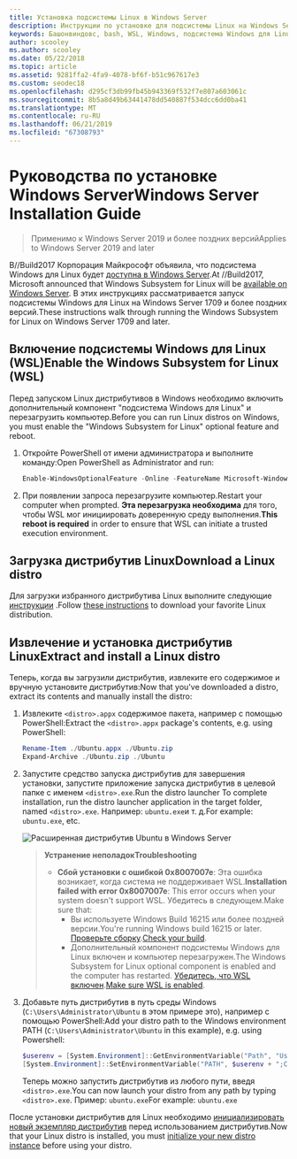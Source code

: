 ```yaml
---
title: Установка подсистемы Linux в Windows Server
description: Инструкции по установке для подсистемы Linux на Windows Server.
keywords: Башонвиндовс, bash, WSL, Windows, подсистема Windows для Linux, виндовссубсистем, Ubuntu, Windows Server
author: scooley
ms.author: scooley
ms.date: 05/22/2018
ms.topic: article
ms.assetid: 9281ffa2-4fa9-4078-bf6f-b51c967617e3
ms.custom: seodec18
ms.openlocfilehash: d295cf3db99fb45b943369f532f7e807a603061c
ms.sourcegitcommit: 8b5a8d49b63441478dd540887f534dcc6dd0ba41
ms.translationtype: MT
ms.contentlocale: ru-RU
ms.lasthandoff: 06/21/2019
ms.locfileid: "67308793"
---
```

# <a name="windows-server-installation-guide"></a><span data-ttu-id="63c2f-104">Руководства по установке Windows Server</span><span class="sxs-lookup"><span data-stu-id="63c2f-104">Windows Server Installation Guide</span></span>

> <span data-ttu-id="63c2f-105">Применимо к Windows Server 2019 и более поздних версий</span><span class="sxs-lookup"><span data-stu-id="63c2f-105">Applies to Windows Server 2019 and later</span></span>

<span data-ttu-id="63c2f-106">В//Build2017 Корпорация Майкрософт объявила, что подсистема Windows для Linux будет [доступна в Windows Server](https://blogs.technet.microsoft.com/hybridcloud/2017/05/10/windows-server-for-developers-news-from-microsoft-build-2017/).</span><span class="sxs-lookup"><span data-stu-id="63c2f-106">At //Build2017, Microsoft announced that Windows Subsystem for Linux will be [available on Windows Server](https://blogs.technet.microsoft.com/hybridcloud/2017/05/10/windows-server-for-developers-news-from-microsoft-build-2017/).</span></span>  <span data-ttu-id="63c2f-107">В этих инструкциях рассматривается запуск подсистемы Windows для Linux на Windows Server 1709 и более поздних версий.</span><span class="sxs-lookup"><span data-stu-id="63c2f-107">These instructions walk through running the Windows Subsystem for Linux on Windows Server 1709 and later.</span></span>

## <a name="enable-the-windows-subsystem-for-linux-wsl"></a><span data-ttu-id="63c2f-108">Включение подсистемы Windows для Linux (WSL)</span><span class="sxs-lookup"><span data-stu-id="63c2f-108">Enable the Windows Subsystem for Linux (WSL)</span></span>

<span data-ttu-id="63c2f-109">Перед запуском Linux дистрибутивов в Windows необходимо включить дополнительный компонент "подсистема Windows для Linux" и перезагрузить компьютер.</span><span class="sxs-lookup"><span data-stu-id="63c2f-109">Before you can run Linux distros on Windows, you must enable the "Windows Subsystem for Linux" optional feature and reboot.</span></span>

1. <span data-ttu-id="63c2f-110">Откройте PowerShell от имени администратора и выполните команду:</span><span class="sxs-lookup"><span data-stu-id="63c2f-110">Open PowerShell as Administrator and run:</span></span>
    ```powershell
    Enable-WindowsOptionalFeature -Online -FeatureName Microsoft-Windows-Subsystem-Linux
    ```

2. <span data-ttu-id="63c2f-111">При появлении запроса перезагрузите компьютер.</span><span class="sxs-lookup"><span data-stu-id="63c2f-111">Restart your computer when prompted.</span></span> <span data-ttu-id="63c2f-112">**Эта перезагрузка необходима** для того, чтобы WSL мог инициировать доверенную среду выполнения.</span><span class="sxs-lookup"><span data-stu-id="63c2f-112">**This reboot is required** in order to ensure that WSL can initiate a trusted execution environment.</span></span>

## <a name="download-a-linux-distro"></a><span data-ttu-id="63c2f-113">Загрузка дистрибутив Linux</span><span class="sxs-lookup"><span data-stu-id="63c2f-113">Download a Linux distro</span></span>

<span data-ttu-id="63c2f-114">Для загрузки избранного дистрибутива Linux выполните следующие [инструкции](install-manual.md) .</span><span class="sxs-lookup"><span data-stu-id="63c2f-114">Follow [these instructions](install-manual.md) to download your favorite Linux distribution.</span></span>

## <a name="extract-and-install-a-linux-distro"></a><span data-ttu-id="63c2f-115">Извлечение и установка дистрибутив Linux</span><span class="sxs-lookup"><span data-stu-id="63c2f-115">Extract and install a Linux distro</span></span>
<span data-ttu-id="63c2f-116">Теперь, когда вы загрузили дистрибутив, извлеките его содержимое и вручную установите дистрибутив:</span><span class="sxs-lookup"><span data-stu-id="63c2f-116">Now that you've downloaded a distro, extract its contents and manually install the distro:</span></span>

1. <span data-ttu-id="63c2f-117">Извлеките `<distro>.appx` содержимое пакета, например с помощью PowerShell:</span><span class="sxs-lookup"><span data-stu-id="63c2f-117">Extract the `<distro>.appx` package's contents, e.g. using PowerShell:</span></span>

    ```powershell
    Rename-Item ./Ubuntu.appx ./Ubuntu.zip
    Expand-Archive ./Ubuntu.zip ./Ubuntu
    ```

2. <span data-ttu-id="63c2f-118">Запустите средство запуска дистрибутив для завершения установки, запустите приложение запуска дистрибутив в целевой папке с именем `<distro>.exe`.</span><span class="sxs-lookup"><span data-stu-id="63c2f-118">Run the distro launcher To complete installation, run the distro launcher application in the target folder, named `<distro>.exe`.</span></span> <span data-ttu-id="63c2f-119">Например: `ubuntu.exe`и т. д.</span><span class="sxs-lookup"><span data-stu-id="63c2f-119">For example: `ubuntu.exe`, etc.</span></span>

    ![Расширенная дистрибутив Ubuntu в Windows Server](media/server-appx-expand.png)

    > <span data-ttu-id="63c2f-121">**Устранение неполадок**</span><span class="sxs-lookup"><span data-stu-id="63c2f-121">**Troubleshooting**</span></span>
    > * <span data-ttu-id="63c2f-122">**Сбой установки с ошибкой 0x8007007e**: Эта ошибка возникает, когда система не поддерживает WSL.</span><span class="sxs-lookup"><span data-stu-id="63c2f-122">**Installation failed with error 0x8007007e**: This error occurs when your system doesn't support WSL.</span></span> <span data-ttu-id="63c2f-123">Убедитесь в следующем.</span><span class="sxs-lookup"><span data-stu-id="63c2f-123">Make sure that:</span></span>
    >   * <span data-ttu-id="63c2f-124">Вы используете Windows Build 16215 или более поздней версии.</span><span class="sxs-lookup"><span data-stu-id="63c2f-124">You're running Windows build 16215 or later.</span></span> <span data-ttu-id="63c2f-125">[Проверьте сборку](troubleshooting.md#check-your-build-number).</span><span class="sxs-lookup"><span data-stu-id="63c2f-125">[Check your build](troubleshooting.md#check-your-build-number).</span></span>
    >   * <span data-ttu-id="63c2f-126">Дополнительный компонент подсистемы Windows для Linux включен и компьютер перезагружен.</span><span class="sxs-lookup"><span data-stu-id="63c2f-126">The Windows Subsystem for Linux optional component is enabled and the computer has restarted.</span></span>  <span data-ttu-id="63c2f-127">[Убедитесь, что WSL включен](troubleshooting.md#confirm-wsl-is-enabled).</span><span class="sxs-lookup"><span data-stu-id="63c2f-127">[Make sure WSL is enabled](troubleshooting.md#confirm-wsl-is-enabled).</span></span>
    
3. <span data-ttu-id="63c2f-128">Добавьте путь дистрибутив в путь среды Windows (`C:\Users\Administrator\Ubuntu` в этом примере это), например с помощью PowerShell:</span><span class="sxs-lookup"><span data-stu-id="63c2f-128">Add your distro path to the Windows environment PATH (`C:\Users\Administrator\Ubuntu` in this example), e.g. using Powershell:</span></span>
        
    ```powershell
    $userenv = [System.Environment]::GetEnvironmentVariable("Path", "User")
    [System.Environment]::SetEnvironmentVariable("PATH", $userenv + ";C:\Users\Administrator\Ubuntu", "User")
    ```
    <span data-ttu-id="63c2f-129">Теперь можно запустить дистрибутив из любого пути, введя `<distro>.exe`.</span><span class="sxs-lookup"><span data-stu-id="63c2f-129">You can now launch your distro from any path by typing `<distro>.exe`.</span></span> <span data-ttu-id="63c2f-130">Пример: `ubuntu.exe`</span><span class="sxs-lookup"><span data-stu-id="63c2f-130">For example: `ubuntu.exe`</span></span>

<span data-ttu-id="63c2f-131">После установки дистрибутив для Linux необходимо [инициализировать новый экземпляр дистрибутив](initialize-distro.md) перед использованием дистрибутив.</span><span class="sxs-lookup"><span data-stu-id="63c2f-131">Now that your Linux distro is installed, you must [initialize your new distro instance](initialize-distro.md) before using your distro.</span></span>
